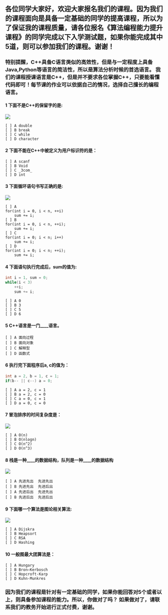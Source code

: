 ## 各位同学大家好，欢迎大家报名我们的课程。因为我们的课程面向是具备一定基础的同学的提高课程，所以为了保证我的课程质量，请各位报名《算法编程能力提升课程》的同学完成以下入学测试题，如果你能完成其中5道，则可以参加我们的课程。谢谢！

### 特别提醒，C++具备C语言类似的高效性，但是与一定程度上具备Java,Python等语言的简洁性，所以是算法分析时候的首选语言。 我们的课程授课语言是C++，但是**并不**要求各位掌握C++，只要能看懂代码即可！每节课的作业可以依据自己的情况，选择自己擅长的编程语言。


#### 1 下面不是C++的保留字的是:

![](https://timgsa.baidu.com/timg?image&quality=80&size=b9999_10000&sec=1562866170670&di=93cda0bc9c1715ddcc1e9bb85ffb06d1&imgtype=0&src=http%3A%2F%2Fwww.62a.net%2Ftbimg%2Fimg02%2Fbao%2Fuploaded%2Fi3%2FTB1dv1eHFXXXXbJXXXXXXXXXXXX_%2521%25210-item_pic.jpg_290x290.jpg)
```
[ ] A double
[ ] B break
[ ] C while
[ ] D character
```

#### 2 下面不能在C++中被定义为用户标识符的是：
```
[ ] A scanf
[ ] B Void
[ ] C _3com_
[ ] D int
```

#### 3 下面循环语句书写正确的是:

![](https://timgsa.baidu.com/timg?image&quality=80&size=b9999_10000&sec=1562866246695&di=98dd35c6e941fd7d5e98bc4fe6818491&imgtype=0&src=http%3A%2F%2Fimg.aso.aizhan.com%2Ficon%2F36%2F9b%2F6a%2F369b6a4ad8ed6187682448d5a62cf093.jpg)

```
[ ] A 
for(int i = 0, i < n, ++i)
	sum += i;
[ ] B
for(int i = 0, i < n, ++i);
	sum += i;
[ ] C
for(int i = 0; i < n; i++)
	sum += i;
[ ] D
for(int i = 0; i < n; ++i);
	sum += i;
```

#### 4 下面语句执行完成后，sum的值为:
```C++
int i = 1, sum = 0;
while(i < 3)
	++i;
	sum += i;
```

```
[ ] A 0
[ ] B 3
[ ] C 5
[ ] D 6
```

#### 5 C++语言是一门____语言。
```
[ ] A 面向过程
[ ] B 面向对象
[ ] C 解释型
[ ] D 函数式
```

#### 6 执行完下面程序后a, c的值为：
```C++
int a = 2, b = 1, c = 1;
if(b-- || c--) a = 0;
```

```
[ ] A a = 2, c = 1
[ ] B a = 2, c = 0
[ ] C a = 0, c = 1
[ ] D a = 0, c = 0  
```

#### 7 冒泡排序的时间复杂度是：
![](https://ss2.bdstatic.com/70cFvnSh_Q1YnxGkpoWK1HF6hhy/it/u=2123267923,1425594043&fm=26&gp=0.jpg)

```
[ ] A O(n)
[ ] B O(nlogn)
[ ] C O(n^2)
[ ] D O(n^3)
```
	
#### 8 栈是一种____的数据结构，队列是一种____的数据结构
![](https://timgsa.baidu.com/timg?image&quality=80&size=b9999_10000&sec=1562866469924&di=84a57dd4ca26c9896d106894584e15c8&imgtype=0&src=http%3A%2F%2Fdpic.tiankong.com%2Fcd%2Fxk%2FQJ6304626887.jpg)
```
[ ] A 先进先出  先进先出	
[ ] B 先进先出  先进后出
[ ] A 先进后出  先进先出	
[ ] B 先进后出  先进后出
```
	
#### 9 下面哪一个算法是图论相关算法:
![](https://timgsa.baidu.com/timg?image&quality=80&size=b9999_10000&sec=1563461212&di=b4230a6ac9549c56120d01c2b254120b&imgtype=jpg&er=1&src=http%3A%2F%2Fpic.tomrrow.com%2F2016%2F05%2Fimage.png)
```
[ ] A Dijskra
[ ] B Heapsort
[ ] C RSA
[ ] D Hashing
```
	
#### 10 一般图最大团算法是：
```
[ ] A Hungary
[ ] B Bron–Kerbosch
[ ] C Hopcroft-Karp
[ ] D Kuhn-Munkres
```

### 因为我们的课程是针对有一定基础的同学，如果你能回答对5个或者以上，则具备参加课程的能力。所以，你做对了吗？ 如果做对了，请联系我们的教务开始进行正式付费，谢谢。
